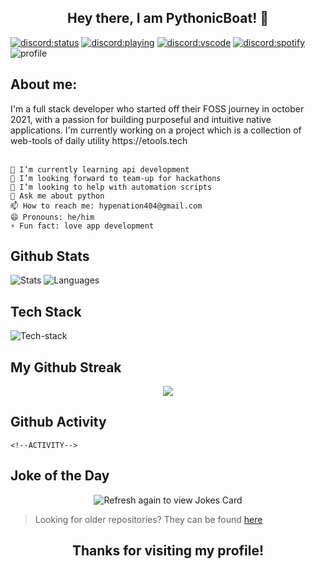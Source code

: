 <h2 align='center'>Hey there, I am PythonicBoat! 👋</h2>

[![discord:status](https://dev.discordprofiles.me/badge/status/722343830149398539)](https://discord.com/users/722343830149398539)
[![discord:playing](https://dev.discordprofiles.me/badge/playing/722343830149398539)](https://discord.com/users/722343830149398539)
[![discord:vscode](https://dev.discordprofiles.me/badge/vscode/722343830149398539)](https://discord.com/users/722343830149398539)
[![discord:spotify](https://dev.discordprofiles.me/badge/spotify/722343830149398539)](https://dev.discordprofiles.me/openspotify/722343830149398539)
![profile](https://komarev.com/ghpvc/?username=PythonicBoat)

<h2 align='left'>About me:</h2>
<div>
    I'm a full stack developer who started off their FOSS journey in october 2021, with a passion for building purposeful and intuitive native applications. I'm currently working on a project which is a collection of web-tools of daily utility https://etools.tech
</div>
<br>

```
🔭 I’m currently learning api development
👯 I’m looking forward to team-up for hackathons
🤝 I’m looking to help with automation scripts 
💬 Ask me about python 
📫 How to reach me: hypenation404@gmail.com
😄 Pronouns: he/him
⚡ Fun fact: love app development
```

## Github Stats

![Stats](https://github-readme-stats.vercel.app/api?username=pythonicboat&theme=radical&show_icons=true)
![Languages](https://github-readme-stats.vercel.app/api/top-langs/?username=pythonicboat&layout=compact)

## Tech Stack

![Tech-stack](https://skillicons.dev/icons?i=python,nodejs,javascript,html,css,electron,mysql,react,bash,nginx,c)

## My Github Streak
<p align="center">
  <a href="https://github.com/Pythonicboat/github-readme-streak-stats"><img src="https://github-readme-streak-stats.herokuapp.com/?user=pythonicboat#version3"/>
  </a>
</p>

## Github Activity

```
<!--ACTIVITY-->
```

## Joke of the Day

<p align="center">
<img src="https://readme-jokes.vercel.app/api" alt="Refresh again to view Jokes Card" />
</p>

> Looking for older repositories? They can be found [here](https://github.com/pythonicboat-archive)

<h2 align='center'>Thanks for visiting my profile!</h2>
